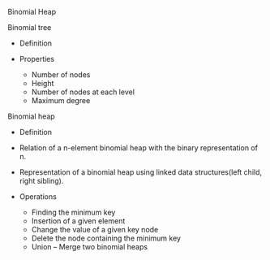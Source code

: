 Binomial Heap

Binomial tree

- Definition

- Properties

  - Number of nodes
  - Height
  - Number of nodes at each level
  - Maximum degree

Binomial heap

- Definition

- Relation of a n-element binomial heap with the binary representation
  of n.

- Representation of a binomial heap using linked data structures(left
  child, right sibling).

- Operations

  - Finding the minimum key
  - Insertion of a given element
  - Change the value of a given key node
  - Delete the node containing the minimum key
  - Union – Merge two binomial heaps
